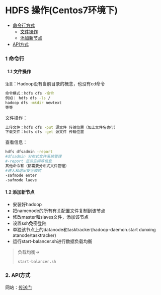 # HDFS 操作(Centos7环境下)
* <a href="#d1">命令行方式</a>
  * <a href="#d1_1">文件操作</a>
  * <a href="#d1_2">添加新节点</a>
* <a href="#d2">API方式</a>

### <div id = "d1">1 命令行</div>

#### <div id = "d1_1">&ensp;1.1 文件操作</div>

`注意`：Hadoop没有当前目录的概念，也没有cd命令

```bash
命令模式：hdfs dfs -命令
例如： hdfs dfs -ls /
hadoop dfs -mkdir newtext
等等
```

文件操作：

```bash
上传文件：hdfs dfs -put 源文件 传输位置（加上文件名也行）
下载文件：hdfs dfs -get 源文件 传输位置
```

查看信息：

```bash
hdfs dfsadmin -report 
#dfsadmin 分布式文件系统管理
#-report 显示空间等信息
其他命令有（都需要分布式文件管理）
#进入和退出安全模式
-safmode enter 
-safmode laeve

```

#### <div id = "d1_2">1.2 添加新节点<div>

* 安装好hadoop
* 把namenode的所有有关配置文件复制到该节点
* 修改master和slaves文件，添加该节点
* 设置ssh免密登陆
* 单独该节点上的datanode和tasktracker(hadoop-daemon.start dunxing atanode/tasktracker)
* 运行start-balancer.sh进行数据负载均衡

> 负载均衡->
>
> ```bash
> start-balancer.sh
> ```

### <div id = "d2">2. API方式</div>

网站：[传送门](hadoop.apache.org)
